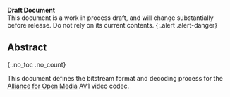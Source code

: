 
**Draft Document**  
This document is a work in process draft, and will change substantially before
release. Do not rely on its current contents.
{:.alert .alert-danger}

## Abstract
{:.no_toc .no_count}

This document defines the bitstream format and decoding process for the
[Alliance for Open Media][AOM] AV1 video codec.

[AOM]: http://aomedia.org/
